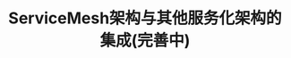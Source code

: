 ---
title: "ServiceMesh架构与其他服务化架构的集成(完善中)"
description: "讲解Rainbond与与其他服务化架构的集成的原理和方案" 
menu: "micro-service-mesh-integration"
weight: 21007
hidden: true
---